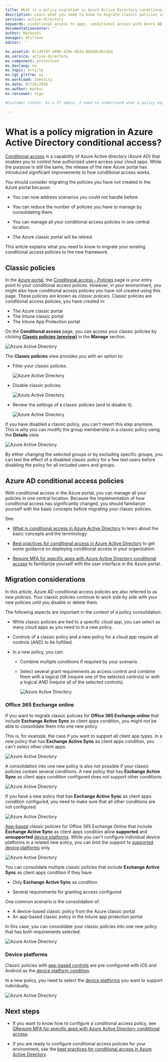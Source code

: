 ```yaml
---
title: What is a policy migration in Azure Active Directory conditional access? | Microsoft Docs
description: Learn what you need to know to migrate classic policies in the Azure portal.
services: active-directory
keywords: conditional access to apps, conditional access with Azure AD, secure access to company resources, conditional access policies
documentationcenter: ''
author: MarkusVi
manager: mtillman
editor: ''

ms.assetid: 8c1d978f-e80b-420e-853a-8bbddc4bcdad
ms.service: active-directory
ms.component: protection
ms.devlang: na
ms.topic: article
ms.tgt_pltfrm: na
ms.workload: identity
ms.date: 07/24/2018
ms.author: markvi
ms.reviewer: nigu

#Customer intent: As a IT admin, I need to understand what a policy migration is in conditional access so that I can get rid of my classic policies.

---
```


# What is a policy migration in Azure Active Directory conditional access? 


[Conditional access](active-directory-conditional-access-azure-portal.md) is a capability of Azure Active directory (Azure AD) that enables you to control how authorized users access your cloud apps. While the purpose is still the same, the release of the new Azure portal has introduced significant improvements to how conditional access works.

You should consider migrating the policies you have not created in the Azure portal because:

- You can now address scenarios you could not handle before.

- You can reduce the number of policies you have to manage by consolidating them.   

- You can manage all your conditional access policies in one central location.

- The Azure classic portal will be retired.   

This article explains what you need to know to migrate your existing conditional access policies to the new framework.
 
## Classic policies

In the [Azure portal](https://portal.azure.com), the [Conditional access - Policies](https://portal.azure.com/#blade/Microsoft_AAD_IAM/ConditionalAccessBlade/Policies) page is your entry point to your conditional access polices. However, in your environment, you might also have conditional access policies you have not created using this page. These policies are known as *classic policies*. Classic policies are conditional access policies, you have created in:

- The Azure classic portal
- The Intune classic portal
- The Intune App Protection portal


On the **Conditional access** page, you can access your classic policies by clicking [**Classic policies (preview)**](https://portal.azure.com/#blade/Microsoft_AAD_IAM/ConditionalAccessBlade/ClassicPolicies) in the **Manage** section. 


![Azure Active Directory](./media/active-directory-conditional-access-migration/71.png)


The **Classic policies** view provides you with an option to:

- Filter your classic policies.
 
    ![Azure Active Directory](./media/active-directory-conditional-access-migration/72.png)

- Disable classic policies.

    ![Azure Active Directory](./media/active-directory-conditional-access-migration/73.png)
   
- Review the settings of a classic policies (and to disable it).

    ![Azure Active Directory](./media/active-directory-conditional-access-migration/74.png)


If you have disabled a classic policy, you can't revert this step anymore. This is why you can modify the group membership in a classic policy using the **Details** view. 

![Azure Active Directory](./media/active-directory-conditional-access-migration/75.png)

By either changing the selected groups or by excluding specific groups, you can test the effect of a disabled classic policy for a few test users before disabling the policy for all included users and groups. 



## Azure AD conditional access policies

With conditional access in the Azure portal, you can manage all your policies in one central location. Because the implementation of how conditional access has significantly changed, you should familiarize yourself with the basic concepts before migrating your classic policies.

See:

- [What is conditional access in Azure Active Directory](active-directory-conditional-access-azure-portal.md) to learn about the basic concepts and the terminology.

- [Best practices for conditional access in Azure Active Directory](conditional-access/best-practices.md) to get some guidance on deploying conditional access in your organization.

- [Require MFA for specific apps with Azure Active Directory conditional access](conditional-access/app-based-mfa.md) to familiarize yourself with the user interface in the Azure portal.


 
## Migration considerations

In this article, Azure AD conditional access policies are also referred to as *new policies*.
Your classic policies continue to work side by side with your new policies until you disable or delete them. 

The following aspects are important in the context of a policy consolidation:

- While classic policies are tied to a specific cloud app, you can select as many cloud apps as you need to in a new policy.

- Controls of a classic policy and a new policy for a cloud app require all controls (*AND*) to be fulfilled. 


- In a new policy, you can:
 
    - Combine multiple conditions if required by your scenario. 

    - Select several grant requirements as access control and combine them with a logical *OR* (require one of the selected controls) or with a logical *AND* (require all of the selected controls).

        ![Azure Active Directory](./media/active-directory-conditional-access-migration/25.png)




### Office 365 Exchange online

If you want to migrate classic policies for **Office 365 Exchange online** that include **Exchange Active Sync** as client apps condition, you might not be able to consolidate them into one new policy. 

This is, for example, the case if you want to support all client app types. In a new policy that has **Exchange Active Sync** as client apps condition, you can't select other client apps.

![Azure Active Directory](./media/active-directory-conditional-access-migration/64.png)

A consolidation into one new policy is also not possible if your classic policies contain several conditions. A new policy that has **Exchange Active Sync** as client apps condition configured does not support other conditions:   

![Azure Active Directory](./media/active-directory-conditional-access-migration/08.png)

If you have a new policy that has **Exchange Active Sync** as client apps condition configured, you need to make sure that all other conditions are not configured. 

![Azure Active Directory](./media/active-directory-conditional-access-migration/16.png)
 

[App-based](active-directory-conditional-access-technical-reference.md#approved-client-app-requirement) classic policies for Office 365 Exchange Online that include **Exchange Active Sync** as client apps condition allow **supported** and **unsupported** [device platforms](active-directory-conditional-access-technical-reference.md#device-platform-condition). While you can't configure individual device platforms in a related new policy, you can limit the support to [supported device platforms](active-directory-conditional-access-technical-reference.md#device-platform-condition) only. 

![Azure Active Directory](./media/active-directory-conditional-access-migration/65.png)

You can consolidate multiple classic policies that include **Exchange Active Sync** as client apps condition if they have:

- Only **Exchange Active Sync** as condition 

- Several requirements for granting access configured

One common scenario is the consolidation of:

- A device-based classic policy from the Azure classic portal 
- An app-based classic policy in the Intune app protection portal 
 
In this case, you can consolidate your classic policies into one new policy that has both requirements selected.

![Azure Active Directory](./media/active-directory-conditional-access-migration/62.png)



### Device platforms

Classic policies with [app-based controls](active-directory-conditional-access-technical-reference.md#approved-client-app-requirement) are pre-configured with iOS and Android as the [device platform condition](active-directory-conditional-access-technical-reference.md#device-platform-condition). 

In a new policy, you need to select the [device platforms](active-directory-conditional-access-technical-reference.md#device-platform-condition) you want to support individually.

![Azure Active Directory](./media/active-directory-conditional-access-migration/41.png)



 
 


## Next steps

- If you want to know how to configure a conditional access policy, see [GRequire MFA for specific apps with Azure Active Directory conditional access](conditional-access/app-based-mfa.md).

- If you are ready to configure conditional access policies for your environment, see the [best practices for conditional access in Azure Active Directory](conditional-access/best-practices.md). 
